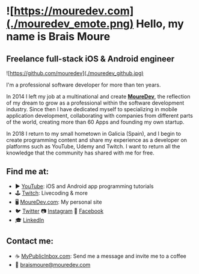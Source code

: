 # ![https://mouredev.com](./mouredev_emote.png) Hello, my name is Brais Moure
## Freelance full-stack iOS & Android engineer

![https://github.com/mouredev](./mouredev_github.jpg)

I'm a professional software developer for more than ten years.

In 2014 I left my job at a multinational and create [**MoureDev**](https://mouredev.com), the reflection of my dream to grow as a professional within the software development industry.
Since then I have dedicated myself to specializing in mobile application development, collaborating with companies from different parts of the world, creating more than 60 Apps and founding my own startup.

In 2018 I return to my small hometown in Galicia (Spain), and I begin to create programming content and share my experience as a developer on platforms such as YouTube, Udemy and Twitch. I want to return all the knowledge that the community has shared with me for free.

## Find me at:
* ▶️ [YouTube](https://youtube.com/mouredevapps): iOS and Android app programming tutorials
* 🕹 [Twitch](https://twitch.tv/mouredev): Livecoding & more
* 🖥 [MoureDev.com](https://mouredev.com): My personal site
* 🐦 [Twitter](https://twitter.com/mouredev) 📷 [Instagram](https://instagram.com/mouredev) 📝 [Facebook](https://facebook.com/mouredev)
* 🎓 [LinkedIn](https://www.linkedin.com/in/braismoure/)


## Contact me:
* ☕️ [MyPublicInbox.com](https://mypublicinbox.com/mouredev): Send me a message and invite me to a coffee
* 📩 [braismoure@mouredev.com](mailto:braismoure@mouredev.com)